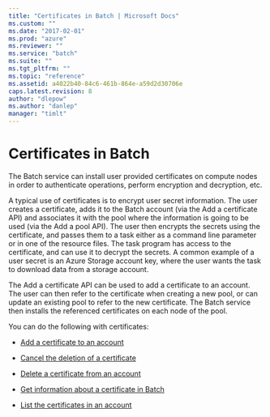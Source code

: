 ```yaml
---
title: "Certificates in Batch | Microsoft Docs"
ms.custom: ""
ms.date: "2017-02-01"
ms.prod: "azure"
ms.reviewer: ""
ms.service: "batch"
ms.suite: ""
ms.tgt_pltfrm: ""
ms.topic: "reference"
ms.assetid: a4022b40-84c6-461b-864e-a59d2d30706e
caps.latest.revision: 8
author: "dlepow"
ms.author: "danlep"
manager: "timlt"
---
```

# Certificates in Batch
  The Batch service can install user provided certificates on compute nodes in order to authenticate operations, perform encryption and decryption, etc.  
  
 A typical use of certificates is to encrypt user secret information. The user creates a certificate, adds it to the Batch account (via the Add a certificate API) and associates it with the pool where the information is going to be used (via the Add a pool API).  The user then encrypts the secrets using the certificate, and passes them to a task either as a command line parameter or in one of the resource files. The task program has access to the certificate, and can use it to decrypt the secrets. A common example of a user secret is an Azure Storage account key, where the user wants the task to download data from a storage account.  
  
 The Add a certificate API can be used to add a certificate to an account. The user can then refer to the certificate when creating a new pool, or can update an existing pool to refer to the new certificate. The Batch service then installs the referenced certificates on each node of the pool.  
  
 You can do the following with certificates:  
  
-   [Add a certificate to an account](../batchservice/add-a-certificate-to-an-account.md)  
  
-   [Cancel the deletion of a certificate](../batchservice/cancel-the-deletion-of-a-certificate.md)  
  
-   [Delete a certificate from an account](../batchservice/delete-a-certificate-from-an-account.md)  
  
-   [Get information about a certificate in Batch](../batchservice/get-information-about-a-certificate-in-batch.md)  
  
-   [List the certificates in an account](../batchservice/list-the-certificates-in-an-account.md)  
  
  